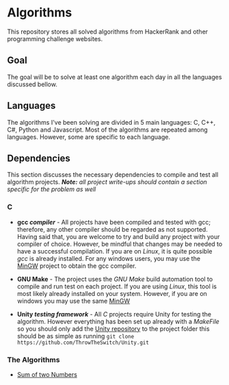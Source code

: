 # Algorithms

This repository stores all solved algorithms from HackerRank and other programming challenge websites.

## Goal

The goal will be to solve at least one algorithm each day in all the languages discussed bellow.

## Languages

The algorithms I've been solving are divided in 5 main languages: C, C++, C#, Python and Javascript. Most of the algorithms are repeated among languages. However, some are specific to each language.

## Dependencies

This section discusses the necessary dependencies to compile and test all algorithm projects. _**Note:** all project write-ups should contain a section specific for the problem as well_

### C

- **gcc _compiler_** - All projects have been compiled and tested with gcc; therefore, any other compiler should be regarded as not supported. Having said that, you are welcome to try and build any project with your compiler of choice. However, be mindful that changes may be needed to have a successful compilation. If you are on _Linux_, it is quite possible _gcc_ is already installed. For any windows users, you may use the [MinGW](http://mingw-w64.org/doku.php) project to obtain the gcc compiler.

- **GNU Make** - The project uses the _GNU Make_ build automation tool to compile and run test on each project. If you are using _Linux_, this tool is most likely already installed on your system. However, if you are on windows you may use the same [MinGW](http://mingw-w64.org/doku.php)

- **Unity _testing framework_** - All _C_ projects require Unity for testing the algorithm. However everything has been set up already with a _MakeFile_ so you should only add the [Unity repository](https://github.com/ThrowTheSwitch/Unity) to the project folder this should be as simple as running `git clone https://github.com/ThrowTheSwitch/Unity.git`

### The Algorithms

- [Sum of two Numbers](./sumOfTwoNumbers/Write-up.md)
